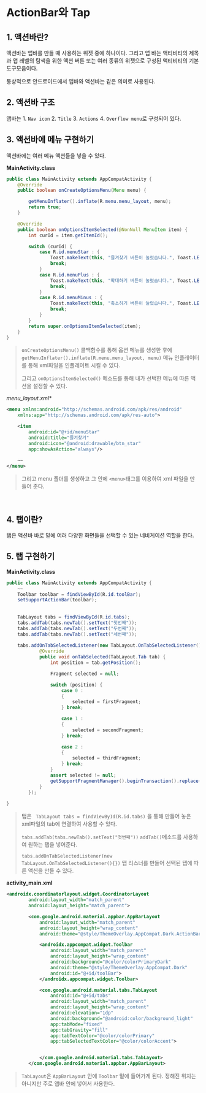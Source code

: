 # ActionBar와 Tap



## 1. 액션바란?

액션바는 앱바를 만들 때 사용하는 위젯 중에 하나이다. 그리고 앱 바는 액티비티의 제목과 앱 레벨의 탐색을 위한 액션 버튼 또는 여러 종류의 위젯으로 구성된 액티비티의 기본 도구모음이다. 

통상적으로 안드로이드에서 앱바와 액션바는 같은 의미로 사용된다. 

## 2. 액션바 구조 

앱바는 1. `Nav icon` 2. `Title` 3. `Actions` 4. `Overflow menu`로 구성되어 있다. 

## 3. 액션바에 메뉴 구현하기

액션바에는 여러 메뉴 액션들을 넣을 수 있다. 

**MainActivity.class**

```java
public class MainActivity extends AppCompatActivity {
	@Override
    public boolean onCreateOptionsMenu(Menu menu) {

        getMenuInflater().inflate(R.menu.menu_layout, menu);
        return true;
    }

    @Override
    public boolean onOptionsItemSelected(@NonNull MenuItem item) {
        int curId = item.getItemId();

        switch (curId) {
            case R.id.menuStar : {
                Toast.makeText(this, "즐겨찾기 버튼이 눌렸습니다.", Toast.LENGTH_SHORT).show();
                break;
            }
            case R.id.menuPlus : {
                Toast.makeText(this, "확대하기 버튼이 눌렸습니다.", Toast.LENGTH_SHORT).show();
                break;
            }
            case R.id.menuMinus : {
                Toast.makeText(this, "축소하기 버튼이 눌렸습니다.", Toast.LENGTH_SHORT).show();
                break;
            }
        }
        return super.onOptionsItemSelected(item);
    }
}
```

> `onCreateOptionsMenu()` 콜백함수를 통해 옵션 메뉴를 생성한 후에`getMenuInflater().inflate(R.menu.menu_layout, menu)` 메뉴 인플레이터를 통해 xml파일을 인플레이트 시킬 수 있다. 
>
> 그리고 `onOptionsItemSelected()` 메소드를 통해 내가 선택한 메뉴에 따른 액션을 설정할 수 있다. 

*menu_layout.xml**

```xml
<menu xmlns:android="http://schemas.android.com/apk/res/android"
    xmlns:app="http://schemas.android.com/apk/res-auto">

    <item
        android:id="@+id/menuStar"
        android:title="즐겨찾기"
        android:icon="@android:drawable/btn_star"
        app:showAsAction="always"/>
    
    ~~
</menu>
```

> 그리고 menu 폴더를 생성하고 그 안에 `<menu>`태그를 이용하여 xml 파일을 만들어 준다. 

<br/>

## 4. 탭이란? 

탭은 액션바 바로 밑에 여러 다양한 화면들을 선택할 수 있는 네비게이션 역할을 한다. 

## 5. 탭 구현하기 

**MainActivity.class**

```java
public class MainActivity extends AppCompatActivity {
	~~
    Toolbar toolbar = findViewById(R.id.toolBar);
    setSupportActionBar(toolbar);
        
        
    TabLayout tabs = findViewById(R.id.tabs);
    tabs.addTab(tabs.newTab().setText("첫번째"));
    tabs.addTab(tabs.newTab().setText("두번째"));
    tabs.addTab(tabs.newTab().setText("세번째"));
    
    tabs.addOnTabSelectedListener(new TabLayout.OnTabSelectedListener() {
            @Override
            public void onTabSelected(TabLayout.Tab tab) {
                int position = tab.getPosition();

                Fragment selected = null;

                switch (position) {
                    case 0 :
                    {
                        selected = firstFragment;
                    } break;

                    case 1 :
                    {
                        selected = secondFragment;
                    } break;

                    case 2 :
                    {
                        selected = thirdFragment;
                    } break;
                }
                assert selected != null;
                getSupportFragmentManager().beginTransaction().replace(R.id.containerBox, selected).commit();
            }
        });
    
}
```

> 탭은 ` TabLayout tabs = findViewById(R.id.tabs)` 을 통해 만들어 놓은 xml파일의 tab에 연결하여 사용할 수 있다. 
>
> `tabs.addTab(tabs.newTab().setText("첫번째"))` `addTab()`메소드를 사용하여 원하는 탭을 넣어준다. 
>
> `tabs.addOnTabSelectedListener(new TabLayout.OnTabSelectedListener(){})` 탭 리스너를 만들어 선택된 탭에 따른 액션을 만들 수 있다. 

**activity_main.xml**

```xml
<androidx.coordinatorlayout.widget.CoordinatorLayout
        android:layout_width="match_parent"
        android:layout_height="match_parent">

        <com.google.android.material.appbar.AppBarLayout
            android:layout_width="match_parent"
            android:layout_height="wrap_content"
            android:theme="@style/ThemeOverlay.AppCompat.Dark.ActionBar">

            <androidx.appcompat.widget.Toolbar
                android:layout_width="match_parent"
                android:layout_height="wrap_content"
                android:background="@color/colorPrimaryDark"
                android:theme="@style/ThemeOverlay.AppCompat.Dark"
                android:id="@+id/toolBar">
            </androidx.appcompat.widget.Toolbar>

            <com.google.android.material.tabs.TabLayout
                android:id="@+id/tabs"
                android:layout_width="match_parent"
                android:layout_height="wrap_content"
                android:elevation="1dp"
                android:background="@android:color/background_light"
                app:tabMode="fixed"
                app:tabGravity="fill"
                app:tabTextColor="@color/colorPrimary"
                app:tabSelectedTextColor="@color/colorAccent">


            </com.google.android.material.tabs.TabLayout>
        </com.google.android.material.appbar.AppBarLayout>
```

> `TabLayout`은 `AppBarLayout` 안에 `Toolbar` 밑에 들어가게 된다. 정해진 위치는 아니지만 주로 앱바 안에 넣어서 사용한다.  